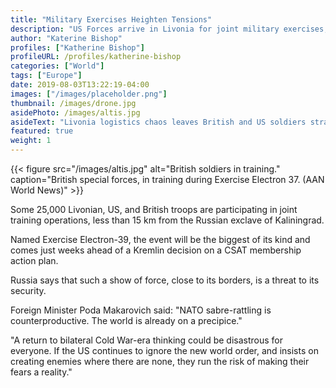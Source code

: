 ```yaml
---
title: "Military Exercises Heighten Tensions"
description: "US Forces arrive in Livonia for joint military exercises, amid growing concerns over Russia's CSAT status."
author: "Katerine Bishop"
profiles: ["Katherine Bishop"]
profileURL: /profiles/katherine-bishop
categories: ["World"]
tags: ["Europe"]
date: 2019-08-03T13:22:19-04:00
images: ["/images/placeholder.png"]
thumbnail: /images/drone.jpg
asidePhoto: /images/altis.jpg
asideText: "Livonia logistics chaos leaves British and US soldiers stranded."
featured: true
weight: 1
---
```


{{< figure src="/images/altis.jpg" alt="British soldiers in training." caption="British special forces, in training during Exercise Electron 37. (AAN World News)" >}}

Some 25,000 Livonian, US, and British troops are participating in joint training operations, less than 15 km from the Russian exclave of Kaliningrad.

Named Exercise Electron-39, the event will be the biggest of its kind and comes just weeks ahead of a Kremlin decision on a CSAT membership action plan.

Russia says that such a show of force, close to its borders, is a threat to its security.

Foreign Minister Poda Makarovich said: "NATO sabre-rattling is counterproductive. The world is already on a precipice."

"A return to bilateral Cold War-era thinking could be disastrous for everyone. If the US continues to ignore the new world order, and insists on creating enemies where there are none, they run the risk of making their fears a reality."
